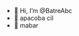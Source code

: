 - 👋 Hi, I’m @BatreAbc
- 👀 apacoba cil
- 🌱 mabar

<!---
BatreAbc/BatreAbc is a ✨ special ✨ repository because its `README.md` (this file) appears on your GitHub profile.
You can click the Preview link to take a look at your changes.
--->
